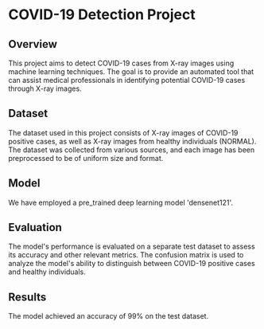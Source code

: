 
# COVID-19 Detection Project

## Overview
This project aims to detect COVID-19 cases from X-ray images using machine learning techniques. The goal is to provide an automated tool that can assist medical professionals in identifying potential COVID-19 cases through X-ray images.

## Dataset
The dataset used in this project consists of X-ray images of COVID-19 positive cases, as well as X-ray images from healthy individuals (NORMAL). The dataset was collected from various sources, and each image has been preprocessed to be of uniform size and format.

## Model
We have employed a pre_trained deep learning model 'densenet121'.

## Evaluation
The model's performance is evaluated on a separate test dataset to assess its accuracy and other relevant metrics. The confusion matrix is used to analyze the model's ability to distinguish between COVID-19 positive cases and healthy individuals.

## Results
The model achieved an accuracy of 99% on the test dataset.
